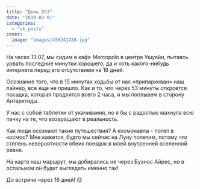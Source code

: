```yaml
---
title: "День 853"
date: "2019-03-01"
categories: 
  - "vk_posts"
cover:
  image: "images/456241228.jpg"
---
```


На часах 13:07, мы сидим в кафе Marcopolo в центре Ушуайи, пытаясь урвать последние минутки хорошего, да и хоть какого-нибудь интернета перед его отсутствием на 16 дней.

Осознание того, что в 15 минутах ходьбы от нас «припаркован» наш лайнер, все еще не пришло. Как и то, что через 53 минуты откроется посадка, которая продлится всего 2 часа, и мы поплывем в сторону Антарктиды.

<!--more-->

У нас с собой таблетки от укачивания, но я бы с радостью махнула всю пачку на те, что возвращают в реальность.

Как люди осознают такие путешествия? А космонавты - полет в космос? Мне кажется, будто мы сейчас на Луну полетим, потому что степень невероятности обеих поездок в моей внутренней вселенной равна.

На карте наш маршрут, мы добирались не через Буэнос Айрес, но в остальном он будет выглядеть именно так!

До встречи через 16 дней! 😊
